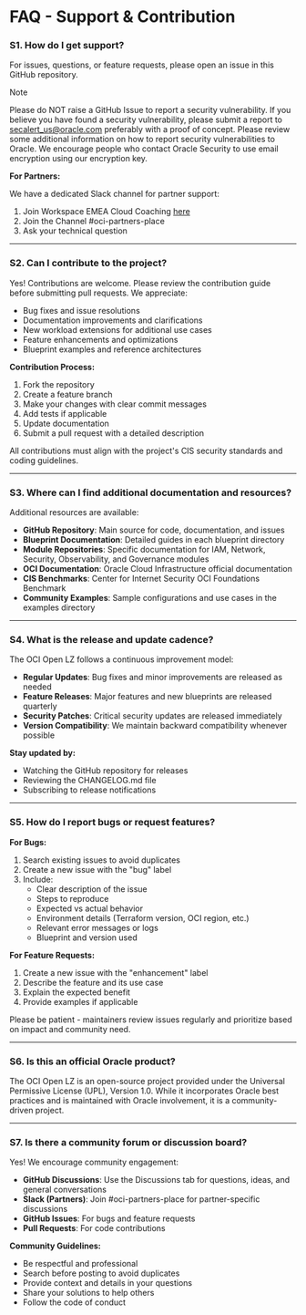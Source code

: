 # FAQ - Support & Contribution

### S1. How do I get support?

For issues, questions, or feature requests, please open an issue in this GitHub repository.

> [!NOTE]
> Please do NOT raise a GitHub Issue to report a security vulnerability. If you believe you have found a security vulnerability, please submit a report to secalert_us@oracle.com preferably with a proof of concept. Please review some additional information on how to report security vulnerabilities to Oracle. We encourage people who contact Oracle Security to use email encryption using our encryption key.

**For Partners:**

We have a dedicated Slack channel for partner support:

1. Join Workspace EMEA Cloud Coaching [here](https://oracle-emea-pub.enterprise.slack.com/)
2. Join the Channel #oci-partners-place
3. Ask your technical question

---

### S2. Can I contribute to the project?

Yes! Contributions are welcome. Please review the contribution guide before submitting pull requests. We appreciate:

* Bug fixes and issue resolutions
* Documentation improvements and clarifications
* New workload extensions for additional use cases
* Feature enhancements and optimizations
* Blueprint examples and reference architectures

**Contribution Process:**

1. Fork the repository
2. Create a feature branch
3. Make your changes with clear commit messages
4. Add tests if applicable
5. Update documentation
6. Submit a pull request with a detailed description

All contributions must align with the project's CIS security standards and coding guidelines.

---

### S3. Where can I find additional documentation and resources?

Additional resources are available:

* **GitHub Repository**: Main source for code, documentation, and issues
* **Blueprint Documentation**: Detailed guides in each blueprint directory
* **Module Repositories**: Specific documentation for IAM, Network, Security, Observability, and Governance modules
* **OCI Documentation**: Oracle Cloud Infrastructure official documentation
* **CIS Benchmarks**: Center for Internet Security OCI Foundations Benchmark
* **Community Examples**: Sample configurations and use cases in the examples directory

---

### S4. What is the release and update cadence?

The OCI Open LZ follows a continuous improvement model:

* **Regular Updates**: Bug fixes and minor improvements are released as needed
* **Feature Releases**: Major features and new blueprints are released quarterly
* **Security Patches**: Critical security updates are released immediately
* **Version Compatibility**: We maintain backward compatibility whenever possible

**Stay updated by:**

* Watching the GitHub repository for releases
* Reviewing the CHANGELOG.md file
* Subscribing to release notifications

---

### S5. How do I report bugs or request features?

**For Bugs:**

1. Search existing issues to avoid duplicates
2. Create a new issue with the "bug" label
3. Include:
   - Clear description of the issue
   - Steps to reproduce
   - Expected vs actual behavior
   - Environment details (Terraform version, OCI region, etc.)
   - Relevant error messages or logs
   - Blueprint and version used

**For Feature Requests:**

1. Create a new issue with the "enhancement" label
2. Describe the feature and its use case
3. Explain the expected benefit
4. Provide examples if applicable

Please be patient - maintainers review issues regularly and prioritize based on impact and community need.

---

### S6. Is this an official Oracle product?

The OCI Open LZ is an open-source project provided under the Universal Permissive License (UPL), Version 1.0. While it incorporates Oracle best practices and is maintained with Oracle involvement, it is a community-driven project.


---
### S7. Is there a community forum or discussion board?

Yes! We encourage community engagement:

* **GitHub Discussions**: Use the Discussions tab for questions, ideas, and general conversations
* **Slack (Partners)**: Join #oci-partners-place for partner-specific discussions
* **GitHub Issues**: For bugs and feature requests
* **Pull Requests**: For code contributions

**Community Guidelines:**

* Be respectful and professional
* Search before posting to avoid duplicates
* Provide context and details in your questions
* Share your solutions to help others
* Follow the code of conduct
